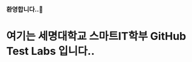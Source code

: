 ### 환영합니다..👋

<h1>여기는 세명대학교 스마트IT학부 GitHub Test Labs 입니다.. </h1>
<!--
**ecom1486/ecom1486** is a ✨ _special_ ✨ repository because its `README.md` (this file) appears on your GitHub profile.

Here are some ideas to get you started:

- 🔭 I’m currently working on ...
- 🌱 I’m currently learning ...
- 👯 I’m looking to collaborate on ...
- 🤔 I’m looking for help with ...
- 💬 Ask me about ...
- 📫 How to reach me: ...
- 😄 Pronouns: ...
- ⚡ Fun fact: ...
-->

<br />
<h2>My Tech Stack 🐱‍🐉</h2>

![HTML5}(https://img.shields.io/badge/-HTML5-F05032?style=for-the-badge&logo=html5&logoColor=ffffff)
